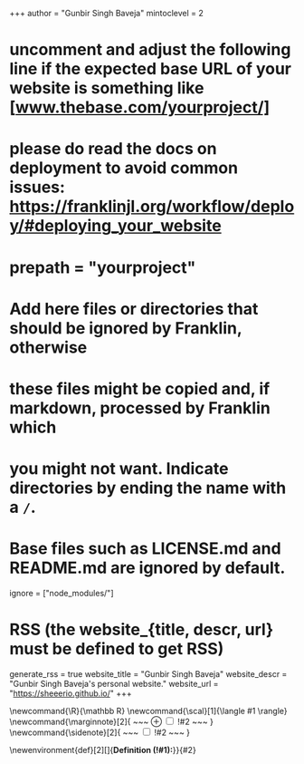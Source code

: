 <!--
Add here global page variables to use throughout your website.
-->
+++
author = "Gunbir Singh Baveja"
mintoclevel = 2

# uncomment and adjust the following line if the expected base URL of your website is something like [www.thebase.com/yourproject/]
# please do read the docs on deployment to avoid common issues: https://franklinjl.org/workflow/deploy/#deploying_your_website
# prepath = "yourproject"

# Add here files or directories that should be ignored by Franklin, otherwise
# these files might be copied and, if markdown, processed by Franklin which
# you might not want. Indicate directories by ending the name with a `/`.
# Base files such as LICENSE.md and README.md are ignored by default.
ignore = ["node_modules/"]

# RSS (the website_{title, descr, url} must be defined to get RSS)
generate_rss = true
website_title = "Gunbir Singh Baveja"
website_descr = "Gunbir Singh Baveja's personal website."
website_url   = "https://sheeerio.github.io/"
+++

<!--
Add here global latex commands to use throughout your pages.
-->
\newcommand{\R}{\mathbb R}
\newcommand{\scal}[1]{\langle #1 \rangle}
\newcommand{\marginnote}[2]{
    ~~~
    <label for="mn-!#1" class="margin-toggle">&#8853;</label>
    <input type="checkbox" id="mn-!#1" class="margin-toggle"/>
    <span class="marginnote">!#2</span>
    ~~~
}
\newcommand{\sidenote}[2]{
    ~~~
    <label for="sn-!#1" class="margin-toggle sidenote-number"></label>
    <input type="checkbox" id="mn-!#1" class="margin-toggle"/>
    <span class="sidenote" id="sn-!#1">!#2</span>
    ~~~
}
<!-- \newcommand{\html}[1]{~~~#1~~~} -->
\newenvironment{def}[2][]{$\textbf{Definition (!#1):}$}}{#2}
<!-- \newenvironment{def}[2]{
  \html{<div class="def"><strong>Definition !#1: </strong>!#2}
}{
  \html{</div>}} -->